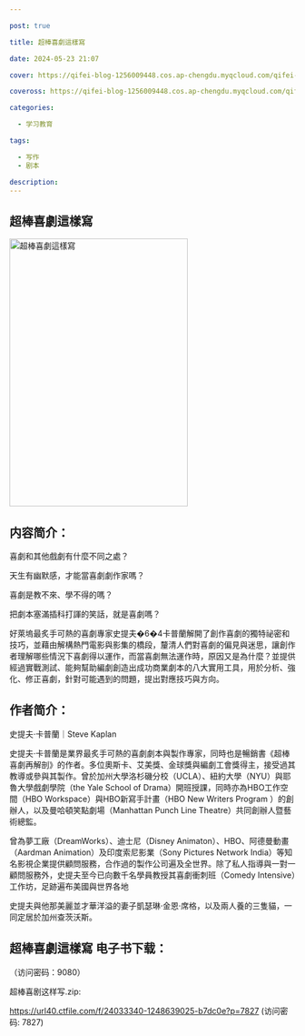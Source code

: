 ```yaml
---

post: true

title: 超棒喜劇這樣寫

date: 2024-05-23 21:07

cover: https://qifei-blog-1256009448.cos.ap-chengdu.myqcloud.com/qifei-blog/6600df479f345e8d03897382.jpg

coveross: https://qifei-blog-1256009448.cos.ap-chengdu.myqcloud.com/qifei-blog/6600df479f345e8d03897382.jpg

categories:

  - 学习教育

tags:

  - 写作
  - 剧本

description:
---
```


## 超棒喜劇這樣寫
<img alt="超棒喜劇這樣寫 " class="aligncenter loading" data-was-processed="true" decoding="async" fetchpriority="high" height="471" src="https://qifei-blog-1256009448.cos.ap-chengdu.myqcloud.com/qifei-blog/6600df479f345e8d03897382.jpg" style="cursor: zoom-in;" width="314"/>

## 内容简介：

喜劇和其他戲劇有什麼不同之處？

天生有幽默感，才能當喜劇劇作家嗎？

喜劇是教不來、學不得的嗎？

把劇本塞滿插科打諢的笑話，就是喜劇嗎？

好萊塢最炙手可熱的喜劇專家史提夫�6�4卡普蘭解開了創作喜劇的獨特祕密和技巧，並藉由解構熱門電影與影集的橋段，釐清人們對喜劇的偏見與迷思，讓創作者理解哪些情況下喜劇得以運作，而當喜劇無法運作時，原因又是為什麼？並提供經過實戰測試、能夠幫助編劇創造出成功商業劇本的八大實用工具，用於分析、強化、修正喜劇，針對可能遇到的問題，提出對應技巧與方向。

## 作者简介：

史提夫·卡普蘭｜Steve Kaplan

史提夫·卡普蘭是業界最炙手可熱的喜劇劇本與製作專家，同時也是暢銷書《超棒喜劇再解剖》的作者。多位奧斯卡、艾美獎、金球獎與編劇工會獎得主，接受過其教導或參與其製作。曾於加州大學洛杉磯分校（UCLA）、紐約大學（NYU）與耶魯大學戲劇學院（the Yale School of Drama）開班授課，同時亦為HBO工作空間（HBO Workspace）與HBO新寫手計畫（HBO New Writers Program ）的創辦人，以及曼哈頓笑點劇場（Manhattan Punch Line Theatre）共同創辦人暨藝術總監。

曾為夢工廠（DreamWorks）、迪士尼（Disney Animaton）、HBO、阿德曼動畫（Aardman Animation）及印度索尼影業（Sony Pictures Network India）等知名影視企業提供顧問服務，合作過的製作公司遍及全世界。除了私人指導與一對一顧問服務外，史提夫至今已向數千名學員教授其喜劇衝刺班（Comedy Intensive）工作坊，足跡遍布美國與世界各地

史提夫與他那美麗並才華洋溢的妻子凱瑟琳·金恩·席格，以及兩人養的三隻貓，一同定居於加州查茨沃斯。

## 超棒喜劇這樣寫 电子书下载：

 （访问密码：9080）

超棒喜剧这样写.zip: 

https://url40.ctfile.com/f/24033340-1248639025-b7dc0e?p=7827 (访问密码: 7827)

